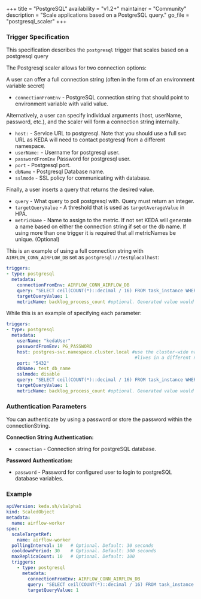 +++
title = "PostgreSQL"
availability = "v1.2+"
maintainer = "Community"
description = "Scale applications based on a PostgreSQL query."
go_file = "postgresql_scaler"
+++

### Trigger Specification

This specification describes the `postgresql` trigger that scales based on a postgresql query

The Postgresql scaler allows for two connection options:

A user can offer a full connection string
(often in the form of an environment variable secret)

- `connectionFromEnv` - PostgreSQL connection string that should point to environment variable with valid value.

Alternatively, a user can specify individual
arguments (host, userName, password, etc.), and the scaler will form a connection string
internally.

- `host:` - Service URL to postgresql. Note that you should use a full svc URL as KEDA will need to contact postgresql from a different namespace.
- `userName:` - Username for postgresql user.
- `passwordFromEnv` Password for postgresql user.
- `port` - Postgresql port.
- `dbName` - Postgresql Database name.
- `sslmode` - SSL policy for communicating with database.

Finally, a user inserts a query that returns the desired value.

- `query` - What query to poll postgresql with. Query must return an integer.
- `targetQueryValue` - A threshold that is used as `targetAverageValue` in HPA.
- `metricName` - Name to assign to the metric. If not set KEDA will generate a name based on either the connection string if set or the db name. If using more than one trigger it is required that all metricNames be unique. (Optional)

This is an example of using a full connection string with `AIRFLOW_CONN_AIRFLOW_DB` set as `postgresql://test@localhost`:

```yaml
triggers:
- type: postgresql
  metadata:
    connectionFromEnv: AIRFLOW_CONN_AIRFLOW_DB
    query: "SELECT ceil(COUNT(*)::decimal / 16) FROM task_instance WHERE state='running' OR state='queued';"
    targetQueryValue: 1
    metricName: backlog_process_count #optional. Generated value would be `postgresql-postgresql---test@localhost`
```

While this is an example of specifying each parameter:

```yaml
triggers:
- type: postgresql
  metadata:
    userName: "kedaUser"
    passwordFromEnv: PG_PASSWORD
    host: postgres-svc.namespace.cluster.local #use the cluster-wide namespace as KEDA
                                                #lives in a different namespace from your postgres
    port: "5432"
    dbName: test_db_name
    sslmode: disable
    query: "SELECT ceil(COUNT(*)::decimal / 16) FROM task_instance WHERE state='running' OR state='queued';"
    targetQueryValue: 1
    metricName: backlog_process_count #optional. Generated value would be `postgresql-test_db_name`
```

### Authentication Parameters

You can authenticate by using a password or store the password within the connectionString.

**Connection String Authentication:**

- `connection` - Connection string for postgreSQL database.

**Password Authentication:**

- `password` - Password for configured user to login to postgreSQL database variables.

### Example

```yaml
apiVersion: keda.sh/v1alpha1
kind: ScaledObject
metadata:
  name: airflow-worker
spec:
  scaleTargetRef:
    name: airflow-worker
  pollingInterval: 10   # Optional. Default: 30 seconds
  cooldownPeriod: 30    # Optional. Default: 300 seconds
  maxReplicaCount: 10   # Optional. Default: 100
  triggers:
    - type: postgresql
      metadata:
        connectionFromEnv: AIRFLOW_CONN_AIRFLOW_DB
        query: "SELECT ceil(COUNT(*)::decimal / 16) FROM task_instance WHERE state='running' OR state='queued';"
        targetQueryValue: 1
```
